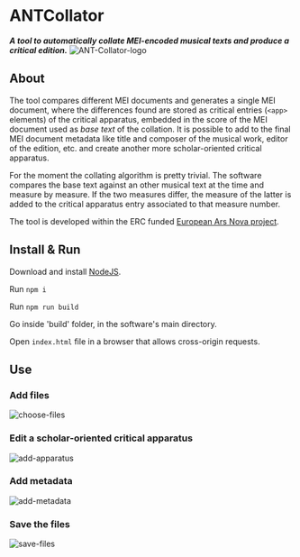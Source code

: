 # ANTCollator
__*A tool to automatically collate MEI-encoded musical texts and produce a critical edition.*__
![ANT-Collator-logo](https://user-images.githubusercontent.com/23243170/110352236-fc554200-8035-11eb-994d-06b37819de12.png)

## About
The tool compares different MEI documents and generates a single MEI document, where the differences found are stored as critical entries (`<app>` elements) of the critical apparatus, embedded in the score of the MEI document used as _base text_ of the collation.
It is possible to add to the final MEI document metadata like title and composer of the musical work, editor of the edition, etc. and create another more scholar-oriented critical apparatus.
  
For the moment the collating algorithm is pretty trivial. The software compares the base text against an other musical text at the time and measure by measure. If the two measures differ, the measure of the latter is added to the critical apparatus entry associated to that measure number.

The tool is developed within the ERC funded [European Ars Nova project](https://www.europeanarsnova.eu/). 

## Install & Run
Download and install [NodeJS](https://nodejs.org/).

Run `npm i`

Run `npm run build`

Go inside 'build' folder, in the software's main directory.

Open `index.html` file in a browser that allows cross-origin requests.

## Use

### Add files
![choose-files](https://user-images.githubusercontent.com/23243170/110351933-9d8fc880-8035-11eb-8c80-aa4de1b8e0c1.JPG)

### Edit a scholar-oriented critical apparatus
![add-apparatus](https://user-images.githubusercontent.com/23243170/110351929-9cf73200-8035-11eb-9dac-b6e34a9cd761.JPG)

### Add metadata
![add-metadata](https://user-images.githubusercontent.com/23243170/110351930-9cf73200-8035-11eb-8b74-f75aa1be5356.JPG)

### Save the files
![save-files](https://user-images.githubusercontent.com/23243170/110351926-9c5e9b80-8035-11eb-9d7c-83b75f1bf10d.JPG)
